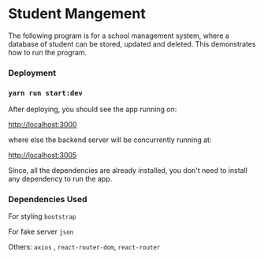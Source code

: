 # Student Mangement

The following program is for a school management system, where a database of
student can be stored, updated and deleted.
This demonstrates how to run the program.

### Deployment
### `yarn run start:dev`
After deploying, you should see the app running on:

[http://localhost:3000](http://localhost:3000)

where else the backend server will be concurrently running at:

[http://localhost:3005](http://localhost:3005)

Since, all the dependencies are already installed, you don't need to install any dependency to run the
app.

### Dependencies Used
For styling `bootstrap`

For fake server `json`

Others: `axios` , `react-router-dom`, `react-router`



